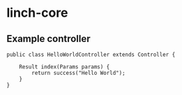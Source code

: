 # linch-core

## Example controller

    public class HelloWorldController extends Controller {

        Result index(Params params) {
            return success("Hello World");
        }
    }